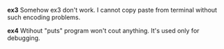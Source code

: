 **ex3**
Somehow ex3 don't work. I cannot copy paste from terminal without such encoding problems.

**ex4**
Wtihout "puts" program won't cout anything. It's used only for debugging.
